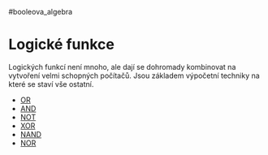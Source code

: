 #booleova_algebra
# Logické funkce
Logických funkcí není mnoho, ale dají se dohromady kombinovat na vytvoření velmi schopných počítačů. Jsou základem výpočetní techniky na které se staví vše ostatní.
- [OR](./OR.md)
- [AND](./AND.md)
- [NOT](./NOT.md)
- [XOR](./XOR.md)
- [NAND](./NAND.md)
- [NOR](./NOR.md)